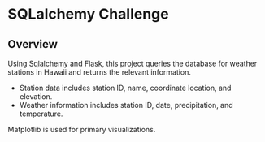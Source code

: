 # SQLalchemy Challenge
## Overview
Using Sqlalchemy and Flask, this project queries the database for weather stations in Hawaii and returns the relevant information.

- Station data includes station ID, name, coordinate location, and elevation.
- Weather information includes station ID, date, precipitation, and temperature.

Matplotlib is used for primary visualizations.



